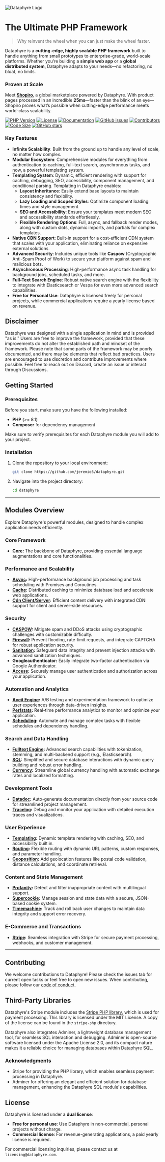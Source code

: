 ![Dataphyre Logo](logo.png)

# The Ultimate PHP Framework

> Why reinvent the wheel when you can just make the wheel faster.

Dataphyre is a **cutting-edge, highly scalable PHP framework** built to handle anything from small prototypes to enterprise-grade, world-scale platforms. Whether you're building a **simple web app** or a **global distributed system**, Dataphyre adapts to your needs—no refactoring, no bloat, no limits.

### **Proven at Scale**  
Meet [**Shopiro**](https://shopiro.ca), a global marketplace powered by Dataphyre. With product pages processed in an incredible **25ms**—faster than the blink of an eye— Shopiro proves what’s possible when cutting-edge performance meets world-class scalability.

[![PHP Version](https://img.shields.io/badge/php-%5E8.1-blue)](https://php.net)
[![License](https://img.shields.io/badge/license-dual-important)](https://github.com/jeremie5/dataphyre/blob/main/LICENSE.md)
[![Documentation](https://img.shields.io/badge/docs-available-brightgreen)](https://github.com/jeremie5/dataphyre/wiki)
[![GitHub issues](https://img.shields.io/github/issues/jeremie5/dataphyre)](https://github.com/jeremie5/dataphyre/issues)
[![Contributors](https://img.shields.io/github/contributors/jeremie5/dataphyre)](https://github.com/jeremie5/dataphyre/graphs/contributors)
[![Code Size](https://img.shields.io/github/languages/code-size/jeremie5/dataphyre)](https://github.com/jeremie5/dataphyre)
[![GitHub stars](https://img.shields.io/github/stars/jeremie5/dataphyre?style=social)](https://github.com/jeremie5/dataphyre/stargazers)

### Key Features
- **Infinite Scalability**: Built from the ground up to handle any level of scale, no matter how complex.
- **Modular Ecosystem**: Comprehensive modules for everything from authentication to caching, full-text search, asynchronous tasks, and now, a powerful templating system.
- **Templating System**: Dynamic, efficient rendering with support for caching, debugging, SEO, accessibility, component management, and conditional parsing. Templating in Dataphyre enables:
  - **Layout Inheritance**: Easily extend base layouts to maintain consistency and flexibility.
  - **Lazy Loading and Scoped Styles**: Optimize component loading times and style management.
  - **SEO and Accessibility**: Ensure your templates meet modern SEO and accessibility standards effortlessly.
  - **Flexible Rendering Options**: Full, async, and fallback render modes, along with custom slots, dynamic imports, and partials for complex templates.
- **Native CDN Support**: Built-in support for a cost-efficient CDN system that scales with your application, eliminating reliance on expensive external solutions.
- **Advanced Security**: Includes unique tools like **Caspow** (Cryptographic Anti-Spam Proof of Work) to secure your platform against spam and malicious bots.
- **Asynchronous Processing**: High-performance async task handling for background jobs, scheduled tasks, and more.
- **Full-Text Search Engine**: Robust native search engine with the flexibility to integrate with Elasticsearch or Vespa for even more advanced search capabilities.
- **Free for Personal Use**: Dataphyre is licensed freely for personal projects, while commercial applications require a yearly license based on revenue.

## Disclaimer
Dataphyre was designed with a single application in mind and is provided "as is." Users are free to improve the framework, provided that these improvements do not alter the established path and mindset of the framework. Please note that some parts of the framework may be poorly documented, and there may be elements that reflect bad practices. Users are encouraged to use discretion and contribute improvements where possible. Feel free to reach out on Discord, create an issue or interact through Discussions.

## Getting Started

### Prerequisites

Before you start, make sure you have the following installed:

- **PHP** (>= 8.1)
- **Composer** for dependency management

Make sure to verify prerequisites for each Dataphyre module you will add to your project.

### Installation

1. Clone the repository to your local environment:

   ```bash
   git clone https://github.com/jeremie5/dataphyre.git
   ```

2. Navigate into the project directory:

   ```bash
   cd dataphyre
   ```
---

## **Modules Overview**
Explore Dataphyre's powerful modules, designed to handle complex application needs efficiently.

### **Core Framework**
- **[Core](/common/dataphyre/modules/core/documentation/Dataphyre_Core.md):** The backbone of Dataphyre, providing essential language augmentations and core functionalities.

### **Performance and Scalability**
- **[Async](/common/dataphyre/modules/async/documentation/Dataphyre_Async.md):** High-performance background job processing and task scheduling with Promises and Coroutines.
- **[Cache](/common/dataphyre/modules/cache/documentation/Dataphyre_Cache.md):** Distributed caching to minimize database load and accelerate web applications.
- **[Cdn Client/Server](/common/dataphyre/modules/cdn/documentation/Dataphyre_CDN_Client.md):** Efficient content delivery with integrated CDN support for client and server-side resources.

### **Security**
- **[CASPOW](/common/dataphyre/modules/caspow/documentation/Dataphyre_CASPOW.md):** Mitigate spam and DDoS attacks using cryptographic challenges with customizable difficulty.
- **[Firewall](/common/dataphyre/modules/firewall/documentation/Dataphyre_Firewall.md):** Prevent flooding, rate-limit requests, and integrate CAPTCHA for robust application security.
- **[Sanitation](/common/dataphyre/modules/sanitation/documentation/Dataphyre_Sanitation.md):** Safeguard data integrity and prevent injection attacks with advanced sanitization techniques.
- **Googleauthenticator:** Easily integrate two-factor authentication via Google Authenticator.
- **[Access](/common/dataphyre/modules/access/documentation/Dataphyre_Access.md):** Securely manage user authentication and authorization across your application.

### **Automation and Analytics**
- **[Aceit Engine](/common/dataphyre/modules/aceit_engine/documentation/Dataphyre_Aceit_Engine.md):** A/B testing and experimentation framework to optimize user experiences through data-driven insights.
- **[Perfstats](/common/dataphyre/modules/perfstats/documentation/Dataphyre_Perfstats.md):** Real-time performance analytics to monitor and optimize your application.
- **[Scheduling](/common/dataphyre/modules/scheduling/documentation/Dataphyre_Scheduling.md):** Automate and manage complex tasks with flexible schedules and dependency handling.

### **Search and Data Handling**
- **[Fulltext Engine](/common/dataphyre/modules/fulltext_engine/documentation/Dataphyre_Fulltext_Engine.md):** Advanced search capabilities with tokenization, stemming, and multi-backend support (e.g., Elasticsearch).
- **[SQL](/common/dataphyre/modules/sql/documentation/Dataphyre_SQL.md):** Simplified and secure database interactions with dynamic query building and robust error handling.
- **[Currency](/common/dataphyre/modules/currency/documentation/Dataphyre_Currency.md):** Streamline global currency handling with automatic exchange rates and localized formatting.

### **Development Tools**
- **[Datadoc](/common/dataphyre/modules/datadoc/documentation/Dataphyre_Datadoc.md):** Auto-generate documentation directly from your source code for streamlined project management.
- **[Tracelog](/common/dataphyre/modules/tracelog/documentation/Dataphyre_Tracelog.md):** Debug and monitor your application with detailed execution traces and visualizations.

### **User Experience**
- **[Templating](/common/dataphyre/modules/templating/documentation/Dataphyre_Templating.md):** Dynamic template rendering with caching, SEO, and accessibility built in.
- **[Routing](/common/dataphyre/modules/routing/documentation/Dataphyre_Routing.md):** Flexible routing with dynamic URL patterns, custom responses, and parameter handling.
- **[Geoposition](/common/dataphyre/modules/geoposition/documentation/Dataphyre_Geoposition.md):** Add geolocation features like postal code validation, distance calculations, and coordinate retrieval.

### **Content and State Management**
- **[Profanity](/common/dataphyre/modules/profanity/documentation/Dataphyre_Profanity.md):** Detect and filter inappropriate content with multilingual support.
- **[Supercookie](/common/dataphyre/modules/supercookie/documentation/Dataphyre_Supercookie.md):** Manage session and state data with a secure, JSON-based cookie system.
- **[Timemachine](/common/dataphyre/modules/timemachine/documentation/Dataphyre_Time_Machine.md):** Track and roll back user changes to maintain data integrity and support error recovery.

### **E-Commerce and Transactions**
- **[Stripe](/common/dataphyre/modules/stripe/documentation/Dataphyre_Stripe.md):** Seamless integration with Stripe for secure payment processing, webhooks, and customer management.

---

## Contributing

We welcome contributions to Dataphyre! Please check the issues tab for current open tasks or feel free to open new issues. When contributing, please follow our [code of conduct](CODE_OF_CONDUCT.md).

## Third-Party Libraries

Dataphyre's Stripe module includes the [Stripe PHP library](https://github.com/stripe/stripe-php), which is used for payment processing. This library is licensed under the MIT License. A copy of the license can be found in the `stripe-php` directory.

Dataphyre also integrates Adminer, a lightweight database management tool, for seamless SQL interaction and debugging. Adminer is open-source software licensed under the Apache License 2.0, and its compact nature makes it a reliable choice for managing databases within Dataphyre SQL.

### Acknowledgments

- Stripe for providing the PHP library, which enables seamless payment processing in Dataphyre.
- Adminer for offering an elegant and efficient solution for database management, enhancing the Dataphyre SQL module's capabilities.

## License

Dataphyre is licensed under a **dual license**:
- **Free for personal use**: Use Dataphyre in non-commercial, personal projects without charge.
- **Commercial license**: For revenue-generating applications, a paid yearly license is required.

For commercial licensing inquiries, please contact us at `licensing@dataphyre.com`.
